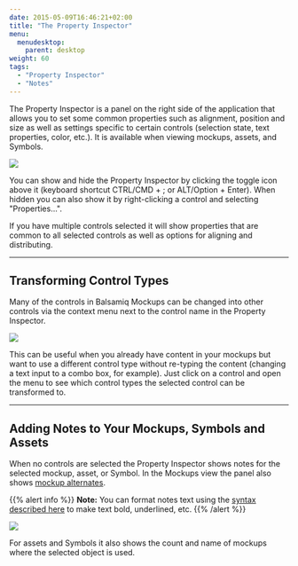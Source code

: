 ```yaml
---
date: 2015-05-09T16:46:21+02:00
title: "The Property Inspector"
menu:
  menudesktop:
    parent: desktop
weight: 60
tags:
  - "Property Inspector"
  - "Notes"
---
```


The Property Inspector is a panel on the right side of the application that allows you to set some common properties such as alignment, position and size as well as settings specific to certain controls (selection state, text properties, color, etc.). It is available when viewing mockups, assets, and Symbols.

![](//media.balsamiq.com/img/support/docs/m4d/b3/property-inspector.png)

You can show and hide the Property Inspector by clicking the toggle icon above it (keyboard shortcut CTRL/CMD + ; or ALT/Option + Enter). When hidden you can also show it by right-clicking a control and selecting "Properties...".

If you have multiple controls selected it will show properties that are common to all selected controls as well as options for aligning and distributing.

---

## Transforming Control Types

Many of the controls in Balsamiq Mockups can be changed into other controls via the context menu next to the control name in the Property Inspector.

![](//media.balsamiq.com/img/support/docs/m4d/b3/transform-control-type.png)

This can be useful when you already have content in your mockups but want to use a different control type without re-typing the content (changing a text input to a combo box, for example). Just click on a control and open the menu to see which control types the selected control can be transformed to.

* * *

## Adding Notes to Your Mockups, Symbols and Assets

When no controls are selected the Property Inspector shows notes for the selected mockup, asset, or Symbol. In the Mockups view the panel also shows [mockup alternates](/desktop/alternates/).

{{% alert info %}}
**Note:** You can format notes text using the [syntax described here](/desktop/text/#basic-formatting) to make text bold, underlined, etc.
{{% /alert %}}

![](//media.balsamiq.com/img/support/docs/m4d/b3/property-inspector-notes.png)

For assets and Symbols it also shows the count and name of mockups where the selected object is used.